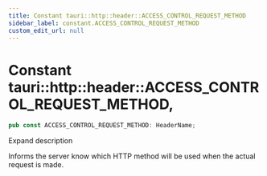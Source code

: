 ```yaml
---
title: Constant tauri::http::header::ACCESS_CONTROL_REQUEST_METHOD
sidebar_label: constant.ACCESS_CONTROL_REQUEST_METHOD
custom_edit_url: null
---
```


  # Constant tauri::http&#x3A;:header::ACCESS_CONTROL_REQUEST_METHOD,

```rs
pub const ACCESS_CONTROL_REQUEST_METHOD: HeaderName;
```

Expand description

Informs the server know which HTTP method will be used when the actual request is made.
  